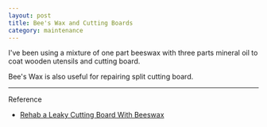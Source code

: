 ```yaml
---
layout: post
title: Bee's Wax and Cutting Boards
category: maintenance
---
```

I've been using a mixture of one part beeswax with three parts mineral oil to coat wooden utensils and cutting board.

Bee's Wax is also useful for repairing split cutting board.

---
Reference

- [Rehab a Leaky Cutting Board With Beeswax](https://www.instructables.com/id/Rehab-A-Leaky-Cutting-Board-With-Beeswax)